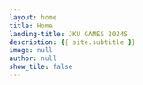 ```yaml
---
layout: home
title: Home
landing-title: JKU GAMES 2024S
description: {{ site.subtitle }}
image: null
author: null
show_tile: false
---
```


